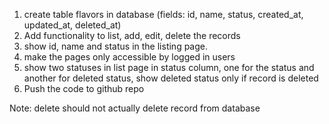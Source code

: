 1. create table flavors in database (fields: id, name, status, created_at, updated_at, deleted_at)
2. Add functionality to list, add, edit, delete the records
3. show id, name and status in the listing page.
4. make the pages only accessible by logged in users
5. show two statuses in list page in status column, one for the status and another for deleted status, show deleted status only if record is deleted
6. Push the code to github repo

Note: delete should not actually delete record from database
